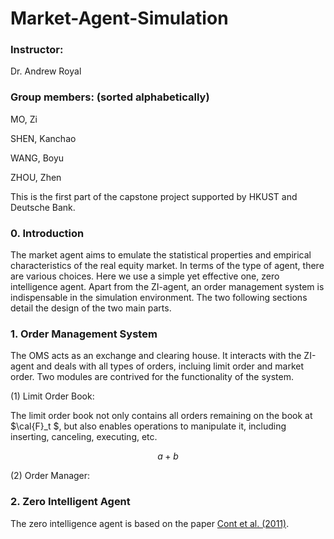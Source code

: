 # Market-Agent-Simulation

### Instructor: 
Dr. Andrew Royal

### Group members: (sorted alphabetically)
MO, Zi

SHEN, Kanchao

WANG, Boyu

ZHOU, Zhen

This is the first part of the capstone project supported by HKUST and Deutsche Bank. 

### 0. Introduction
The market agent aims to emulate the statistical properties and empirical characteristics of the real equity market. In terms of the type of agent, there are various choices. Here we use a simple yet effective one, zero intelligence agent. Apart from the ZI-agent, an order management system is indispensable in the simulation environment. The two following sections detail the design of the two main parts.

### 1. Order Management System

The OMS acts as an exchange and clearing house. It interacts with the ZI-agent and deals with all types of orders, incluing limit order and market order. Two modules are contrived for the functionality of the system.

(1) Limit Order Book:

The limit order book not only contains all orders remaining on the book at $\cal{F}_t $, but also enables operations to manipulate it, including inserting, canceling, executing, etc. 

$$ a+b $$

(2) Order Manager:

### 2. Zero Intelligent Agent

The zero intelligence agent is based on the paper [Cont et al. (2011)](http://www.columbia.edu/~ww2040/orderbook.pdf).

